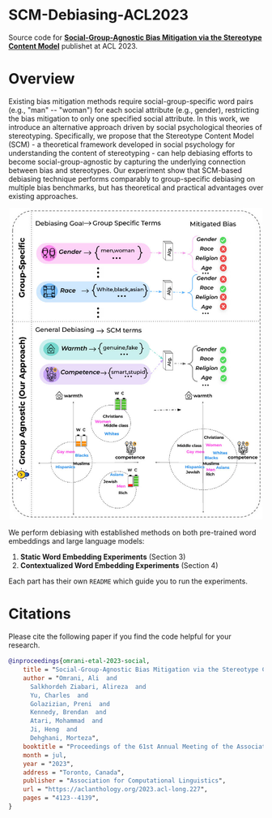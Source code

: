 # SCM-Debiasing-ACL2023

Source code for **[Social-Group-Agnostic Bias Mitigation via the Stereotype Content Model](https://aclanthology.org/2023.acl-long.227/)** publishet at ACL 2023.

# Overview

Existing bias mitigation methods require social-group-specific word pairs (e.g., "man" -- "woman") for each social attribute (e.g., gender), restricting the bias mitigation to only one specified social attribute. In this work,  we introduce an alternative approach driven by social psychological theories of stereotyping. Specifically, we propose that the Stereotype Content Model (SCM) - a theoretical framework developed in social psychology for understanding the content of stereotyping - can help debiasing efforts to become social-group-agnostic by capturing the underlying connection between bias and stereotypes. Our experiment show that SCM-based debiasing technique performs comparably to group-specific debiasing on multiple bias benchmarks, but has theoretical and practical advantages over existing approaches.

<p align="center"><img src="./scm.jpg" width="500px"></img></p>

We perform debiasing with established methods on both pre-trained word embeddings and large language models:

1. **Static Word Embedding Experiments** (Section 3)
2. **Contextualized Word Embedding Experiments** (Section 4)

Each part has their own `README` which guide you to run the experiments.

# Citations

Please cite the following paper if you find the code helpful for your research.

```bibtex
@inproceedings{omrani-etal-2023-social,
    title = "Social-Group-Agnostic Bias Mitigation via the Stereotype Content Model",
    author = "Omrani, Ali  and
      Salkhordeh Ziabari, Alireza  and
      Yu, Charles  and
      Golazizian, Preni  and
      Kennedy, Brendan  and
      Atari, Mohammad  and
      Ji, Heng  and
      Dehghani, Morteza",
    booktitle = "Proceedings of the 61st Annual Meeting of the Association for Computational Linguistics (Volume 1: Long Papers)",
    month = jul,
    year = "2023",
    address = "Toronto, Canada",
    publisher = "Association for Computational Linguistics",
    url = "https://aclanthology.org/2023.acl-long.227",
    pages = "4123--4139",
}
```
